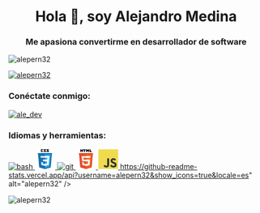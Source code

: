 <h1 align="center">Hola 👋, soy Alejandro Medina</h1>
<h3 align="center">Me apasiona convertirme en desarrollador de software</h3>

<p align="left"> <img src="https://komarev.com/ghpvc/?username=alepern32&label=Profile%20views&color=0e75b6&style=flat" alt="alepern32" /> </p> <p align="left"

> <a href="https://github.com/ryo-ma/github-profile-trophy"><img src="https://github-profile-trophy.vercel.app/?username=alepern32" alt="alepern32" /></a> </p>

<h3 align="left">Conéctate conmigo:</h3>
<p align="left">
<a href="https://dev.to/ale_dev" target="blank"><img align="center" src="https://raw.githubusercontent.com/rahuldkjain/github-profile-readme-generator/master/src/images/icons/Social/devto.svg" alt="ale_dev" height="30" width="40" /></a>
</p>

<h3 align="left">Idiomas y herramientas:</h3>
<p align="left"> <a href="https://www.gnu.org/software/bash/" target="_blank" rel="noreferrer"> <img src="https://www.vectorlogo.zone/logos/gnu_bash/gnu_bash-icon.svg" alt="bash" width="40" height="40"/> </a> <a href="https://www.w3schools.com/css/" target="_blank" rel="noreferrer"> <img src="https://raw.githubusercontent.com/devicons/devicon/master/icons/css3/css3-original-wordmark.svg" alt="css3" width="40" height="40"/> </a> <a href="https://git-scm.com/" target="_blank" rel="noreferrer"> <img src="https://www.vectorlogo.zone/logos/git-scm/git-scm-icon.svg" alt="git" width="40" height="40"/> </a> <a href="https://www.w3.org/html/" target="_blank" rel="noreferrer"> <img src="https://raw.githubusercontent.com/devicons/devicon/master/icons/html5/html5-original-wordmark.svg" alt="html5" width="40" altura="40"/> </a> <a href="https://developer.mozilla.org/es-ES/docs/Web/JavaScript" target="_blank" rel="noreferrer"> 
    <img src="https://raw.githubusercontent.com/devicons/devicon/master/icons/javascript/javascript-original.svg" alt="javascript" width="40" height="40"/> 
</a>
 <a href="https://www.linux.<img align

="center" src="https://github-readme-stats.vercel.app/api?username=alepern32&show_icons=true&locale=es" alt="alepern32" /></p>

<p><img align="center" src="https://github-readme-streak-stats.herokuapp.com/?user=alepern32&" alt="alepern32" /></p>




